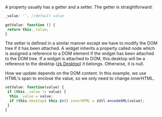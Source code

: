 A property usually has a getter and a setter. The getter is
straightforward:

```javascript
_value: '', //default value
 
getValue: function () {
 return this._value;
}
```

The setter is defined in a similar manner except we have to modify the
DOM tree if it has been attached. A widget inherits a property called
node which is assigned a reference to a DOM element if the widget has
been attached to the DOM tree. If a widget is attached to DOM,
<mp>this.desktop</mp> will be a reference to the desktop
([zk.Desktop](https://www.zkoss.org/javadoc/latest/jsdoc/classes/zk.Desktop.html)) it belongs. Otherwise,
it is null.

How we update depends on the DOM content. In this example, we use HTML's
span to enclose the value, so we only need to change innerHTML.

```javascript
setValue: function(value) {
 if (this._value != value) {
  this._value = value;
  if (this.desktop) this.$n().innerHTML = zUtl.encodeXML(value);
 }
}
```
